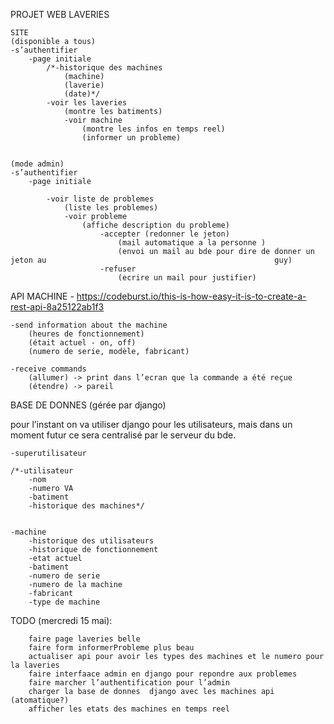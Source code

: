 PROJET WEB LAVERIES

	SITE
	(disponible a tous)
	-s’authentifier
		-page initiale
			/*-historique des machines
				(machine)
				(laverie)
				(date)*/
			-voir les laveries
				(montre les batiments) 			
				-voir machine
					(montre les infos en temps reel)				
					(informer un probleme)


	(mode admin)
	-s’authentifier
		-page initiale

			-voir liste de problemes
				(liste les problemes)
				-voir probleme
					(affiche description du probleme)
						-accepter (redonner le jeton)
							(mail automatique a la personne )
							(envoi un mail au bde pour dire de donner un jeton au 													guy)
						-refuser 
							(ecrire un mail pour justifier)




API MACHINE  - https://codeburst.io/this-is-how-easy-it-is-to-create-a-rest-api-8a25122ab1f3

	-send information about the machine
		(heures de fonctionnement)
		(était actuel - on, off)
		(numero de serie, modèle, fabricant)

	-receive commands 
		(allumer) -> print dans l’ecran que la commande a été reçue 
		(étendre) -> pareil



BASE DE DONNES (gérée par django)

pour l’instant on va utiliser django pour les utilisateurs, mais dans un moment futur ce sera centralisé par le serveur du bde.

	-superutilisateur

	/*-utilisateur
		-nom
		-numero VA
		-batiment
		-historique des machines*/


	-machine
		-historique des utilisateurs
		-historique de fonctionnement 
		-etat actuel
		-batiment
		-numero de serie
		-numero de la machine
		-fabricant
		-type de machine
		
TODO (mercredi 15 mai):

		faire page laveries belle
		faire form informerProbleme plus beau
		actualiser api pour avoir les types des machines et le numero pour la laveries
		faire interfaace admin en django pour repondre aux problemes
		faire marcher l’authentification pour l’admin
		charger la base de donnes  django avec les machines api (atomatique?)
		afficher les etats des machines en temps reel






		

